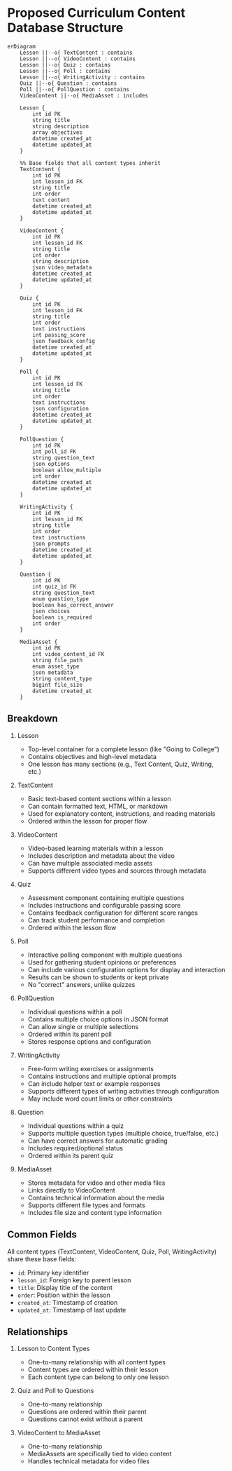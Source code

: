 # Proposed Curriculum Content Database Structure
```mermaid
erDiagram
    Lesson ||--o{ TextContent : contains
    Lesson ||--o{ VideoContent : contains
    Lesson ||--o{ Quiz : contains
    Lesson ||--o{ Poll : contains
    Lesson ||--o{ WritingActivity : contains
    Quiz ||--o{ Question : contains
    Poll ||--o{ PollQuestion : contains
    VideoContent ||--o{ MediaAsset : includes

    Lesson {
        int id PK
        string title
        string description
        array objectives
        datetime created_at
        datetime updated_at
    }

    %% Base fields that all content types inherit
    TextContent {
        int id PK
        int lesson_id FK
        string title
        int order
        text content
        datetime created_at
        datetime updated_at
    }

    VideoContent {
        int id PK
        int lesson_id FK
        string title
        int order
        string description
        json video_metadata
        datetime created_at
        datetime updated_at
    }

    Quiz {
        int id PK
        int lesson_id FK
        string title
        int order
        text instructions
        int passing_score
        json feedback_config
        datetime created_at
        datetime updated_at
    }

    Poll {
        int id PK
        int lesson_id FK
        string title
        int order
        text instructions
        json configuration
        datetime created_at
        datetime updated_at
    }

    PollQuestion {
        int id PK
        int poll_id FK
        string question_text
        json options
        boolean allow_multiple
        int order
        datetime created_at
        datetime updated_at
    }

    WritingActivity {
        int id PK
        int lesson_id FK
        string title
        int order
        text instructions
        json prompts
        datetime created_at
        datetime updated_at
    }

    Question {
        int id PK
        int quiz_id FK
        string question_text
        enum question_type
        boolean has_correct_answer
        json choices
        boolean is_required
        int order
    }

    MediaAsset {
        int id PK
        int video_content_id FK
        string file_path
        enum asset_type
        json metadata
        string content_type
        bigint file_size
        datetime created_at
    }
```

## Breakdown

1. Lesson

    - Top-level container for a complete lesson (like "Going to College")
    - Contains objectives and high-level metadata
    - One lesson has many sections (e.g., Text Content, Quiz, Writing, etc.)

2. TextContent
    - Basic text-based content sections within a lesson
    - Can contain formatted text, HTML, or markdown
    - Used for explanatory content, instructions, and reading materials
    - Ordered within the lesson for proper flow

3. VideoContent
    - Video-based learning materials within a lesson
    - Includes description and metadata about the video
    - Can have multiple associated media assets
    - Supports different video types and sources through metadata

4. Quiz
    - Assessment component containing multiple questions
    - Includes instructions and configurable passing score
    - Contains feedback configuration for different score ranges
    - Can track student performance and completion
    - Ordered within the lesson flow

5. Poll
    - Interactive polling component with multiple questions
    - Used for gathering student opinions or preferences
    - Can include various configuration options for display and interaction
    - Results can be shown to students or kept private
    - No "correct" answers, unlike quizzes

6. PollQuestion
    - Individual questions within a poll
    - Contains multiple choice options in JSON format
    - Can allow single or multiple selections
    - Ordered within its parent poll
    - Stores response options and configuration

7. WritingActivity
    - Free-form writing exercises or assignments
    - Contains instructions and multiple optional prompts
    - Can include helper text or example responses
    - Supports different types of writing activities through configuration
    - May include word count limits or other constraints

8. Question
    - Individual questions within a quiz
    - Supports multiple question types (multiple choice, true/false, etc.)
    - Can have correct answers for automatic grading
    - Includes required/optional status
    - Ordered within its parent quiz

9. MediaAsset
    - Stores metadata for video and other media files
    - Links directly to VideoContent
    - Contains technical information about the media
    - Supports different file types and formats
    - Includes file size and content type information

## Common Fields

All content types (TextContent, VideoContent, Quiz, Poll, WritingActivity) share these base fields:
- `id`: Primary key identifier
- `lesson_id`: Foreign key to parent lesson
- `title`: Display title of the content
- `order`: Position within the lesson
- `created_at`: Timestamp of creation
- `updated_at`: Timestamp of last update

## Relationships

1. Lesson to Content Types
    - One-to-many relationship with all content types
    - Content types are ordered within their lesson
    - Each content type can belong to only one lesson

2. Quiz and Poll to Questions
    - One-to-many relationship
    - Questions are ordered within their parent
    - Questions cannot exist without a parent

3. VideoContent to MediaAsset
    - One-to-many relationship
    - MediaAssets are specifically tied to video content
    - Handles technical metadata for video files
